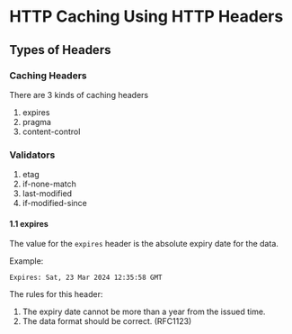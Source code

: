# HTTP Caching Using HTTP Headers

## Types of Headers

### Caching Headers
There are 3 kinds of caching headers
1. expires
2. pragma
3. content-control

### Validators
1. etag
2. if-none-match
3. last-modified
4. if-modified-since

#### 1.1 expires
The value for the `expires` header is the absolute expiry date for the data. 

Example:
```
Expires: Sat, 23 Mar 2024 12:35:58 GMT
```

The rules for this header:
1. The expiry date cannot be more than a year from the issued time.
2. The data format should be correct. (RFC1123)
